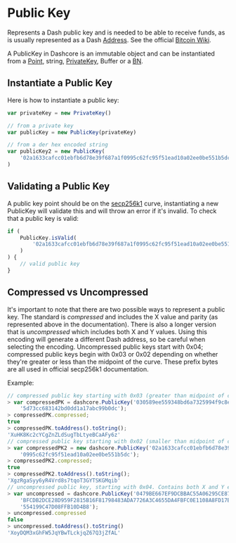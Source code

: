 # Public Key

Represents a Dash public key and is needed to be able to receive funds, as is usually represented as a Dash [Address](address.md). See the official [Bitcoin Wiki](https://en.bitcoin.it/wiki/Technical_background_of_version_1_Bitcoin_addresses).

A PublicKey in Dashcore is an immutable object and can be instantiated from a [Point](crypto.md), string, [PrivateKey](privatekey.md), Buffer or a [BN](crypto.md).

## Instantiate a Public Key

Here is how to instantiate a public key:

```javascript
var privateKey = new PrivateKey()

// from a private key
var publicKey = new PublicKey(privateKey)

// from a der hex encoded string
var publicKey2 = new PublicKey(
    '02a1633cafcc01ebfb6d78e39f687a1f0995c62fc95f51ead10a02ee0be551b5dc'
)
```

## Validating a Public Key

A public key point should be on the [secp256k1](https://en.bitcoin.it/wiki/Secp256k1) curve, instantiating a new PublicKey will validate this and will throw an error if it's invalid. To check that a public key is valid:

```javascript
if (
    PublicKey.isValid(
        '02a1633cafcc01ebfb6d78e39f687a1f0995c62fc95f51ead10a02ee0be551b5dc'
    )
) {
    // valid public key
}
```

## Compressed vs Uncompressed

It's important to note that there are two possible ways to represent a public key. The standard is _compressed_ and includes the X value and parity (as represented above in the documentation). There is also a longer version that is _uncompressed_ which includes both X and Y values. Using this encoding will generate a different Dash address, so be careful when selecting the encoding. Uncompressed public keys start with 0x04; compressed public keys begin with 0x03 or 0x02 depending on whether they're greater or less than the midpoint of the curve. These prefix bytes are all used in official secp256k1 documentation.

Example:

```javascript
// compressed public key starting with 0x03 (greater than midpoint of curve)
> var compressedPK = dashcore.PublicKey('030589ee559348bd6a7325994f9c8eff12bd'+
    '5d73cc683142bd0dd1a17abc99b0dc');
> compressedPK.compressed;
true
> compressedPK.toAddress().toString();
'XuHK8Kc2cYCgZnZLdSugTbLtyeBCaAFy6z'
// compressed public key starting with 0x02 (smaller than midpoint of curve)
> var compressedPK2 = new dashcore.PublicKey('02a1633cafcc01ebfb6d78e39f687a1f'+
    '0995c62fc95f51ead10a02ee0be551b5dc');
> compressedPK2.compressed;
true
> compressedPK2.toAddress().toString();
'XgzRgaSyy6yR4Vrd8s7tqoT3GYTSKGMqib'
// uncompressed public key, starting with 0x04. Contains both X and Y encoded
> var uncompressed = dashcore.PublicKey('0479BE667EF9DCBBAC55A06295CE870B07029'+
    'BFCDB2DCE28D959F2815B16F81798483ADA7726A3C4655DA4FBFC0E1108A8FD17B448A68'+
    '554199C47D08FFB10D4B8');
> uncompressed.compressed
false
> uncompressed.toAddress().toString()
'XoyDQM3xGhFW5JqYBwTLckjqZ67Q3jZfAL'
```
